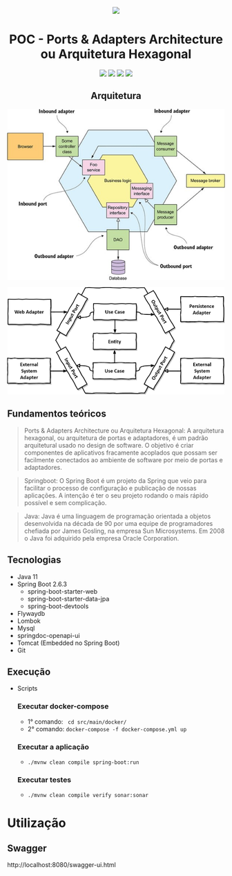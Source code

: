 <div align="center">

![](https://img.shields.io/badge/Status-Em%20Desenvolvimento-orange)
</div>

<div align="center">

# POC - Ports & Adapters Architecture ou Arquitetura Hexagonal
![](https://img.shields.io/badge/Autor-Wesley%20Oliveira%20Santos-brightgreen)
![](https://img.shields.io/badge/Language-java-brightgreen)
![](https://img.shields.io/badge/Framework-springboot-brightgreen)
![](https://img.shields.io/badge/Arquitetura-Hexagonal-brightgreen)
</div> 

<div align="center">

## Arquitetura
![Arquitetura](images/1_Eq05mAb8Myi84O7hwWa27Q.jpeg "Arquitetura")

![Arquitetura](images/hexagonal-architecture_hu6764515d7030d45af6f7f498c79e292b_50897_956x0_resize_box_3.png "Arquitetura")

</div>

## Fundamentos teóricos

> Ports & Adapters Architecture ou Arquitetura Hexagonal: A arquitetura hexagonal, ou arquitetura de portas e adaptadores, é um padrão arquitetural usado no design de software. O objetivo é criar componentes de aplicativos fracamente acoplados que possam ser facilmente conectados ao ambiente de software por meio de portas e adaptadores.

> Springboot: O Spring Boot é um projeto da Spring que veio para facilitar o processo de configuração e publicação de nossas aplicações. A intenção é ter o seu projeto rodando o mais rápido possível e sem complicação.

> Java: Java é uma linguagem de programação orientada a objetos desenvolvida na década de 90 por uma equipe de programadores chefiada por James Gosling, na empresa Sun Microsystems. Em 2008 o Java foi adquirido pela empresa Oracle Corporation.


## Tecnologias
- Java 11
- Spring Boot 2.6.3
    - spring-boot-starter-web
    - spring-boot-starter-data-jpa
    - spring-boot-devtools
- Flywaydb
- Lombok
- Mysql
- springdoc-openapi-ui
- Tomcat (Embedded no Spring Boot)
- Git

## Execução

- Scripts
  ### Executar docker-compose
    - 1° comando: ``` cd src/main/docker/```
    - 2° comando: ```docker-compose -f docker-compose.yml up```
  ### Executar a aplicação
    -  ```./mvnw clean compile spring-boot:run```
  ### Executar testes
    -  ```./mvnw clean compile verify sonar:sonar```

# Utilização

## Swagger
http://localhost:8080/swagger-ui.html
